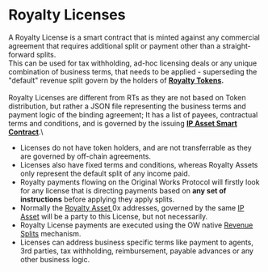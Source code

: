 # Royalty Licenses

A Royalty License is a smart contract that is minted against any commercial agreement that requires additional split or payment other than a straight-forward splits.\
This can be used for tax withholding, ad-hoc licensing deals or any unique combination of business terms, that needs to be applied - superseding the "default" revenue split govern by the holders of [**Royalty Tokens**](royalty-assets-and-royalty-tokens.md)**.** \
\
Royalty Licenses are different from RTs as they are not based on Token distribution, but rather a JSON file representing the business terms and payment logic of the binding agreement; It has a list of payees, contractual terms and conditions, and is governed by the issuing [**IP Asset Smart Contract**](ip-assets.md).\


* Licenses do not have token holders, and are not transferrable as they are governed by off-chain agreements.&#x20;
* Licenses also have fixed terms and conditions, whereas Royalty Assets only represent the default split of any income paid.
* Royalty payments flowing on the Original Works Protocol will firstly look for any license that is directing payments based on **any set of instructions** before applying they apply splits.&#x20;
* Normally the [Royalty Asset ](royalty-assets-and-royalty-tokens.md)0x addresses, governed by the same [IP Asset](ip-assets.md) will be a party to this License, but not necessarily.
* Royalty License payments are executed using the OW native [Revenue Splits](revenue-splits.md) mechanism.
* Licenses can address business specific terms like payment to agents, 3rd parties, tax withholding, reimbursement, payable advances or any other business logic.
